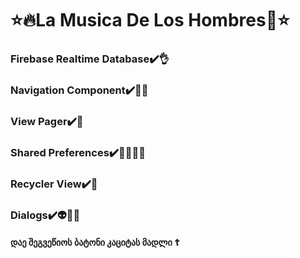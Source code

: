 
# ⭐️🔥La Musica De Los Hombres🎸⭐️

  
###  Firebase Realtime Database✔️👌
###  Navigation Component✔️💪😻
###  View Pager✔️🤯
###  Shared Preferences✔️✌🏿😵‍💫
###  Recycler View✔️💋
###  Dialogs✔️👽💜💜



#### დაე შეგვეწიოს ბატონი კაციტას მადლი ☦
